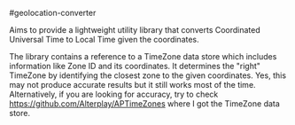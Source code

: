 #geolocation-converter

Aims to provide a lightweight utility library that converts Coordinated Universal Time to Local Time given the coordinates.

The library contains a reference to a TimeZone data store which includes information like Zone ID and its coordinates. It determines the "right" TimeZone by identifying the closest zone to the given coordinates. Yes, this may not produce accurate results but it still works most of the time. Alternatively, if you are looking for accuracy, try to check https://github.com/Alterplay/APTimeZones where I got the TimeZone data store.

